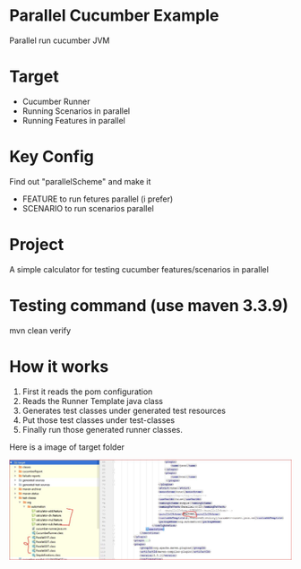 # Parallel Cucumber Example
Parallel run cucumber JVM

# Target 
- Cucumber Runner 
- Running Scenarios in parallel 
- Running Features in parallel

# Key Config 
Find out "parallelScheme" and make it 
- FEATURE to run fetures parallel (i prefer)
- SCENARIO to run scenarios parallel

# Project
A simple calculator for testing cucumber features/scenarios in parallel

# Testing command (use maven 3.3.9)
mvn clean verify 

# How it works
 1. First it reads the pom configuration 
 2. Reads the Runner Template java class
 3. Generates test classes under generated test resources 
 4. Put those test classes under test-classes 
 5. Finally run those generated runner classes. 
 
 Here is a image of target folder
 
 ![target](generated_runners.JPG)
 


